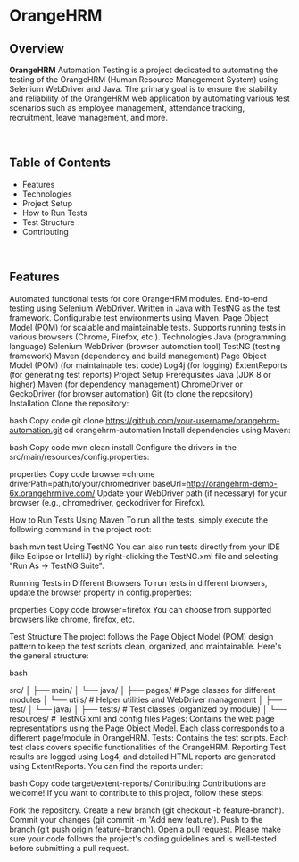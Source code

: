 # OrangeHRM

## Overview
<b>OrangeHRM</b> Automation Testing is a project dedicated to automating the testing of the OrangeHRM (Human Resource Management System) using Selenium WebDriver and Java. The primary goal is to ensure the stability and reliability of the OrangeHRM web application by automating various test scenarios such as employee management, attendance tracking, recruitment, leave management, and more.

<br>

## Table of Contents
- Features
- Technologies
- Project Setup
- How to Run Tests
- Test Structure
- Contributing

<br>

## Features
Automated functional tests for core OrangeHRM modules.
End-to-end testing using Selenium WebDriver.
Written in Java with TestNG as the test framework.
Configurable test environments using Maven.
Page Object Model (POM) for scalable and maintainable tests.
Supports running tests in various browsers (Chrome, Firefox, etc.).
Technologies
Java (programming language)
Selenium WebDriver (browser automation tool)
TestNG (testing framework)
Maven (dependency and build management)
Page Object Model (POM) (for maintainable test code)
Log4j (for logging)
ExtentReports (for generating test reports)
Project Setup
Prerequisites
Java (JDK 8 or higher)
Maven (for dependency management)
ChromeDriver or GeckoDriver (for browser automation)
Git (to clone the repository)
Installation
Clone the repository:

bash
Copy code
git clone https://github.com/your-username/orangehrm-automation.git
cd orangehrm-automation
Install dependencies using Maven:

bash
Copy code
mvn clean install
Configure the drivers in the src/main/resources/config.properties:

properties
Copy code
browser=chrome
driverPath=path/to/your/chromedriver
baseUrl=http://orangehrm-demo-6x.orangehrmlive.com/
Update your WebDriver path (if necessary) for your browser (e.g., chromedriver, geckodriver for Firefox).

How to Run Tests
Using Maven
To run all the tests, simply execute the following command in the project root:

bash
mvn test
Using TestNG
You can also run tests directly from your IDE (like Eclipse or IntelliJ) by right-clicking the TestNG.xml file and selecting "Run As -> TestNG Suite".

Running Tests in Different Browsers
To run tests in different browsers, update the browser property in config.properties:

properties
Copy code
browser=firefox
You can choose from supported browsers like chrome, firefox, etc.

Test Structure
The project follows the Page Object Model (POM) design pattern to keep the test scripts clean, organized, and maintainable. Here's the general structure:

bash

src/
│
├── main/
│   └── java/
│       ├── pages/          # Page classes for different modules
│       └── utils/          # Helper utilities and WebDriver management
│
├── test/
│   └── java/
│       ├── tests/          # Test classes (organized by module)
│       └── resources/      # TestNG.xml and config files
Pages: Contains the web page representations using the Page Object Model. Each class corresponds to a different page/module in OrangeHRM.
Tests: Contains the test scripts. Each test class covers specific functionalities of the OrangeHRM.
Reporting
Test results are logged using Log4j and detailed HTML reports are generated using ExtentReports. You can find the reports under:

bash
Copy code
target/extent-reports/
Contributing
Contributions are welcome! If you want to contribute to this project, follow these steps:

Fork the repository.
Create a new branch (git checkout -b feature-branch).
Commit your changes (git commit -m 'Add new feature').
Push to the branch (git push origin feature-branch).
Open a pull request.
Please make sure your code follows the project's coding guidelines and is well-tested before submitting a pull request.
